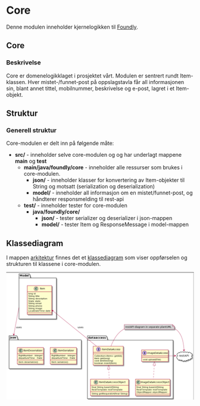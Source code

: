 # Core

Denne modulen inneholder kjernelogikken til [Foundly](/foundly/README.md).

## Core

### Beskrivelse

Core er domenelogikklaget i prosjektet vårt. Modulen er sentrert rundt Item-klassen. Hver mistet-/funnet-post på oppslagstavla 
får all informasjonen sin, blant annet tittel, mobilnummer, beskrivelse og e-post, lagret i et Item-objekt. 

## Struktur

### Generell struktur
Core-modulen er delt inn på følgende måte:

- **src/** - inneholder selve core-modulen og og har underlagt mappene **main** og **test**
    - **main/java/foundly/core** - inneholder alle ressurser som brukes i core-modulen.
        - **json/** - inneholder klasser for konvertering av Item-objekter til String og motsatt (serialization og deserialization)
        - **model/** - inneholder all informasjon om en mistet/funnet-post, og håndterer responsmelding til rest-api
    - **test/** - inneholder tester for core-modulen
        - **java/foundly/core/**
            - **json/** - tester serializer og deserializer i json-mappen
            - **model/** - tester Item og ResponseMessage i model-mappen

## Klassediagram

I mappen [arkitektur](/foundly/architecture) finnes det et [klassediagram](/foundly/architecture/classdiagram-core.png)
som viser oppførselen og strukturen til klassene i core-modulen.

![klassediagram](/foundly/architecture/classdiagram-core.png)